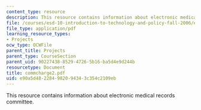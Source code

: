 ```yaml
---
content_type: resource
description: This resource contains information about electronic medical records committee.
file: /courses/esd-10-introduction-to-technology-and-policy-fall-2006/e90a5d482284982094343c354c2109eb_commcharge2.pdf
file_type: application/pdf
learning_resource_types:
- Projects
ocw_type: OCWFile
parent_title: Projects
parent_type: CourseSection
parent_uid: 90227438-8529-4726-5b16-ba5d4e9d244b
resourcetype: Document
title: commcharge2.pdf
uid: e90a5d48-2284-9820-9434-3c354c2109eb
---
```

This resource contains information about electronic medical records committee.

